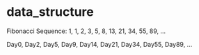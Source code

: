 # data_structure

Fibonacci Sequence:
1, 1, 2, 3, 5, 8, 13, 21, 34, 55, 89, ...

Day0, Day2, Day5, Day9, Day14, Day21, Day34, Day55, Day89, ...
